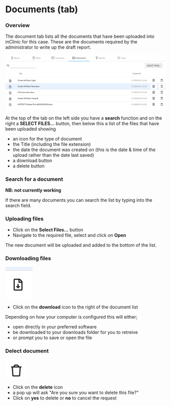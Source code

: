 # Documents \(tab\)

### Overview

The document tab lists all the documents that have been uploaded into inClinic for this case. These are the documents required by the administrator to write up the draft report.

![Documents tab showing uploaded documents](../../../.gitbook/assets/image%20%283%29.png)

At the top of the tab on the left side you have a **search** function and on the right a **SELECT FILES...** button, then below this a list of the files that have been uploaded showing 

* an icon for the type of document
* the Title \(including the file extension\)
* the date the document was created on \(this is the date & time of the upload rather than the date last saved\)
* a download button
* a delete button

### Search for a document

**NB: not currently working**

If there are many documents you can search the list by typing into the search field.

### Uploading files

* Click on the **Select Files...** button
* Navigate to the required file, select and click on **Open**

The new document will be uploaded and added to the bottom of the list.

### Downloading files

![Download icon](../../../.gitbook/assets/image%20%281%29.png)

* Click on the **download** icon to the right of the document list

Depending on how your computer is configured this will either;

* open directly in your preferred software 
* be downloaded to your downloads folder for you to retreive
* or prompt you to save or open the file

### Delect document

![Delete icon](../../../.gitbook/assets/image%20%287%29.png)

* Click on the **delete** icon
* a pop up will ask "Are you sure you want to delete this file?"
* Click on **yes** to delete or **no** to cancel the request



